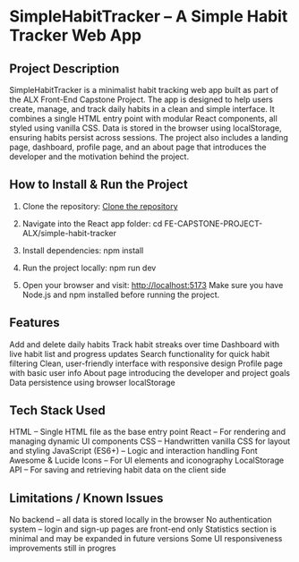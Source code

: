 # SimpleHabitTracker – A Simple Habit Tracker Web App

## Project Description

SimpleHabitTracker is a minimalist habit tracking web app built as part of the ALX Front-End Capstone Project. The app is designed to help users create, manage, and track daily habits in a clean and simple interface. It combines a single HTML entry point with modular React components, all styled using vanilla CSS. Data is stored in the browser using localStorage, ensuring habits persist across sessions. The project also includes a landing page, dashboard, profile page, and an about page that introduces the developer and the motivation behind the project.

## How to Install & Run the Project

1. Clone the repository:
[Clone the repository](https://github.com/Y-A-Dawit/FE-CAPSTONE-PROJECT-ALX.git)

1. Navigate into the React app folder:
    cd FE-CAPSTONE-PROJECT-ALX/simple-habit-tracker
1. Install dependencies:
    npm install
1. Run the project locally:
    npm run dev
1. Open your browser and visit:
[http://localhost:5173](http://localhost:5173)
Make sure you have Node.js and npm installed before running the project.

## Features

Add and delete daily habits
Track habit streaks over time
Dashboard with live habit list and progress updates
Search functionality for quick habit filtering
Clean, user-friendly interface with responsive design
Profile page with basic user info
About page introducing the developer and project goals
Data persistence using browser localStorage

## Tech Stack Used

HTML – Single HTML file as the base entry point
React – For rendering and managing dynamic UI components
CSS – Handwritten vanilla CSS for layout and styling
JavaScript (ES6+) – Logic and interaction handling
Font Awesome & Lucide Icons – For UI elements and iconography
LocalStorage API – For saving and retrieving habit data on the client side

## Limitations / Known Issues

No backend – all data is stored locally in the browser
No authentication system – login and sign-up pages are front-end only
Statistics section is minimal and may be expanded in future versions
Some UI responsiveness improvements still in progres
